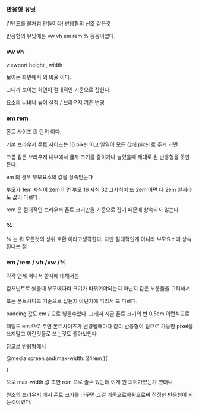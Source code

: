 ### 반응형 유닛

컨텐츠를 물처럼 만들어라! 반응형의 신조 같은것

반응형의 유닛에는 vw vh em rem % 등등이있다.

### vw vh

viewport height , width

보이는 화면에서 의 비율 이다.

그니까 보이는 화면이 절대적인 기준으로 잡힌다.

요소의 너비나 높이 설정 / 브라우저 기준 변경

### em rem

폰트 사이즈 의 단위 이다.

기본 브라우저 폰트 사이즈는 16 pixel 이고 일일이 모든 값에 pixel 로 주게 되면

크롬 같은 브라우저 내부에서 글자 크기를 줄이거나 늘렸을때 제대로 된 반응형을 못만든다.

em 의 경우 부모요소의 값을 상속받는다

부모가 1em 자식이 2em 이면 부모 16 자식 32 그자식이 또 2em 이면 다 2em 일지라도 값이 다르다 .

rem 은 절대적인 브라우저 폰트 크기만을 기준으로 잡기 때문에 상속되지 않는다.

### %

% 는 뭐 모든것의 상위 호환 이라고생각한다. 다만 절대적인게 아니라 부모요소에 상속된다는 점

### em /rem / vh /vw /%

각각 언제 어디서 쓸지에 대해서는

컴포넌트로 썼을때 부모에따라 크기가 바뀌어야되는지 아닌지 같은 부분들을 고려해서

또는 폰트사이즈 기준으로 잡는지 아닌지에 따라서 또 다르다.

padding 값도 em / 으로 넣을수있다. 그래서 지금 폰트 크기의 반 0.5em 이런식으로

패딩도 em 으로 주면 폰트사이즈가 변경될때마다 같이 반응형이 됨으로 가능한 pixel을 쓰지말고 이런것들로 쓰는것도 좋아보인다

참고로 반응형에서

@media screen and(max-width: 24rem ){

}

으로 max-width 값 또한 rem 으로 줄수 있는데 이게 뭔 의미가있는가 했더니

원초의 브라우저 에서 폰트 크기를 바꾸면 그걸 기준으로바뀜으로써 진정한 반응형이 되는것이였다.
